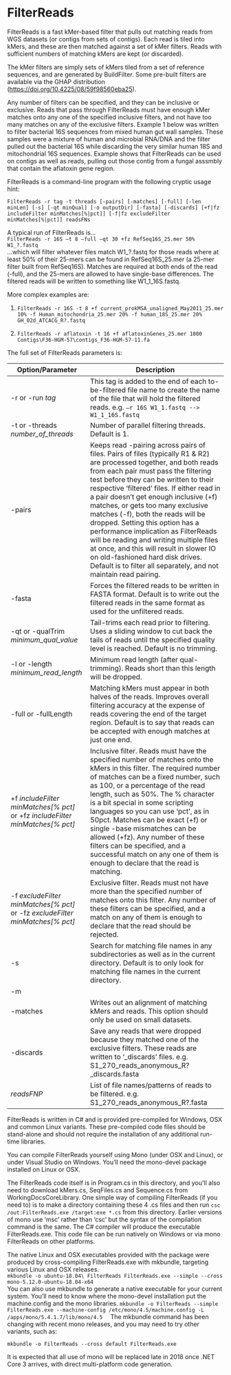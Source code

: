 ﻿
# FilterReads
FilterReads is a fast kMer-based filter that pulls out matching reads from WGS datasets (or contigs from sets of contigs). Each read is tiled into kMers, and these are then matched against a set of kMer filters. Reads with sufficient numbers of matching kMers are kept (or discarded).  

The kMer filters are simply sets of kMers tiled from a set of reference sequences, and are generated by BuildFilter. Some pre-built filters are available via the GHAP distribution (https://doi.org/10.4225/08/59f98560eba25).  

Any number of filters can be specified, and they can be inclusive or exclusive. Reads that pass through FilterReads must have enough kMer matches onto any one of the specified inclusive filters, and not have too many matches on any of the exclusive filters. 
Example 1 below was written to filter bacterial 16S sequences from mixed human gut wall samples. 
These samples were a mixture of human and microbial RNA/DNA and the filter pulled out the bacterial 16S while discarding the very similar human 18S and mitochondrial 16S sequences. 
Example shows that FilterReads can be used on contigs as well as reads, pulling out those contig from a fungal asssmbly that contain the aflatoxin gene region.

FilterReads is a command-line program with the following cryptic usage hint:  
```
FilterReads -r tag -t threads [-pairs] [-matches] [-full] [-len minLen] [-s] [-qt minQual] [-o outputDir] [-fasta] [-discards] [+f|fz includeFilter minMatches[%|pct]] [-f|fz excludeFilter minMatches[%|pct]] readsFNs
```  

A typical run of FilterReads is…  
`
FilterReads -r 16S –t 8 –full –qt 30 +fz RefSeq16S_25.mer 50% W1_?.fastq  
`  
…which will filter whatever files match W1_?.fastq for those reads where at least 50% of their 25-mers 
can be found in RefSeq16S_25.mer (a 25-mer filter built from RefSeq16S). Matches are required at 
both ends of the read (-full), and the 25-mers are allowed to have single-base differences. 
The filtered reads will be written to something like W1_1_16S.fastq.  

More complex examples are:

1. `FilterReads -r 16S -t 8 +f current_prokMSA_unaligned_May2011_25.mer 10% -f Human_mitochondria_25.mer 20% -f human_18S_25.mer 20% GH_02d_ATCACG_R?.fastq`

2. `FilterReads -r aflatoxin -t 16 +f aflatoxinGenes_25.mer 1000 Contigs\F36-HGM-57\contigs_F36-HGM-57-11.fa`

The full set of FilterReads parameters is:

| Option/Parameter        | Description       |
| ------------- |-------------| 
| -r or -run *tag* |This tag is added to the end of each to-be-filtered file name to create the name of the file that will hold the filtered reads. e.g. `–r 16S W1_1.fastq --> W1_1_16S.fastq`| 
| -t or -threads *number_of_threads* | Number of parallel filtering threads. Default is 1. |  
| -pairs | Keeps read -pairing across pairs of files. Pairs of files (typically R1 & R2) are processed together, and both reads from each pair must pass the filtering test before they can be written to their respective ‘filtered’ files. If either read in a pair doesn’t get enough inclusive (+f) matches, or gets too many exclusive matches (-f), both the reads will be dropped. Setting this option has a performance implication as FilterReads will be reading and writing multiple files at once, and this will result in slower IO on old-fashioned hard disk drives. Default is to filter all separately, and not maintain read pairing. |
| -fasta | Forces the filtered reads to be written in FASTA format. Default is to write out the filtered reads in the same format as used for the unfiltered reads. |
| -qt or -qualTrim *minimum_qual_value* | Tail-trims each read prior to filtering. Uses a sliding window to cut back the tails of reads until the specified quality level is reached. Default is no trimming. |
| -l or -length *minimum_read_length* | Minimum read length (after qual-trimming). Reads short than this length will be dropped.  |
| -full or -fullLength | Matching kMers must appear in both halves of the reads. Improves overall filtering accuracy at the expense of reads covering the end of the target region. Default is to say that reads can be accepted with enough matches at just one end. |
|+f *includeFilter minMatches[% pct]* or +fz *includeFilter minMatches[% pct]* | Inclusive filter. Reads must have the specified number of matches onto the kMers in this filter. The required number of matches can be a fixed number, such as 100, or a percentage of the read length, such as 50%. The % character is a bit special in some scripting languages so you can use ‘pct’, as in 50pct.  Matches can be exact (+f) or single -base mismatches can be allowed (+fz). Any number of these filters can be specified, and a successful match on any one of them is enough to declare that the read is matching. |
| -f *excludeFilter minMatches[% pct]* or -fz *excludeFilter minMatches[% pct]* | Exclusive filter. Reads must not have more than the specified number of matches onto this filter. Any number of these filters can be specified, and a match on any of them is enough to declare that the read should be rejected. |
| -s | Search for matching file names in any subdirectories as well as in the current directory. Default is to only look for matching file names in the current directory.  |
| -m |
| -matches | Writes out an alignment of matching kMers and reads. This option should only be used on small datasets.  |
| -discards | Save any reads that were dropped because they matched one of the exclusive filters. These reads are written to ‘_discards’ files. e.g. S1_270_reads_anonymous_R?_discards.fasta |
| *readsFNP*  | List of file names/patterns of reads to be filtered. e.g. S1_270_reads_anonymous_R?.fasta |

FilterReads is written in C# and is provided pre-compiled for Windows, OSX and common Linux variants. These pre-compiled code files should be stand-alone and should not require the installation of any additional run-time libraries.   

You can compile FilterReads yourself using Mono (under OSX and Linux), or under Visual Studio on Windows. You’ll need the mono-devel package installed on Linux or OSX.  


The FilterReads code itself is in Program.cs in this directory, and you'll also need to download kMers.cs, SeqFiles.cs and Sequence.cs from WorkingDocsCoreLibrary. One simple way of compiling FilterReads (if you need to) is to make a directory containing these 4 .cs files and then run
`
csc /out:FilterReads.exe /target:exe *.cs
`
from this directory. Earlier versions of mono use ‘msc’ rather than ‘csc’ but the syntax of the compilation command is the same. The C# compiler will produce the executable FilterReads.exe. This code file can be run natively on Windows or via mono FilterReads on other platforms.  


The native Linux and OSX executables provided with the package were produced by cross-compiling FilterReads.exe with mkbundle, targeting various Linux and OSX releases.  
`
mkbundle -o ubuntu-18.04\ FilterReads FilterReads.exe --simple --cross mono-5.12.0-ubuntu-18.04-x64  
`  
You can also use mkbundle to generate a native executable for your current system. You’ll need to know where the mono-devel installation put the machine.config and the mono libraries. 
`
mkbundle -o FilterReads --simple FilterReads.exe --machine-config /etc/mono/4.5/machine.config -L /apps/mono/5.4.1.7/lib/mono/4.5  
`
The mkbundle command has been changing with recent mono releases, and you may need to try other variants, such as:

`
mkbundle -o FilterReads --cross default FilterReads.exe  
`

It is expected that all use of mono will be replaced late in 2018 once .NET Core 3 arrives, with direct multi-platform code generation. 

